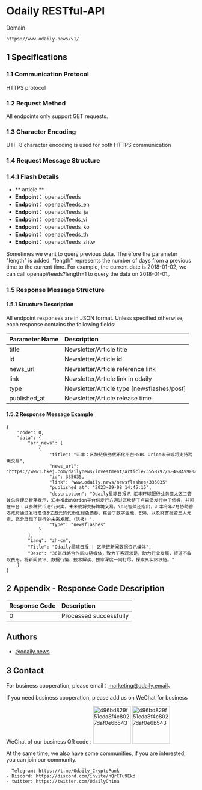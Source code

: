 # Odaily RESTful-API

Domain
```
https://www.odaily.news/v1/
```
## 1 Specifications

### 1.1 Communication Protocol
HTTPS protocol

### 1.2 Request Method
All endpoints only support GET requests.

### 1.3 Character Encoding
UTF-8 character encoding is used for both HTTPS communication

### 1.4 Request Message Structure

### 1.4.1 Flash Details
- ** article **
- **Endpoint：** openapi/feeds
- **Endpoint：** openapi/feeds_en
- **Endpoint：** openapi/feeds_ja
- **Endpoint：** openapi/feeds_vi
- **Endpoint：** openapi/feeds_ko
- **Endpoint：** openapi/feeds_th
- **Endpoint：** openapi/feeds_zhtw

Sometimes we want to query previous data. Therefore the parameter "length" is added. "length" represents the number of days from a previous time to the current time. For example, the current date is 2018-01-02, we can call openapi/feeds?length=1 to query the data on 2018-01-01。 

### 1.5 Response Message Structure
#### 1.5.1 Structure Description
All endpoint responses are in JSON format. Unless specified otherwise, each response contains the following fields:

Parameter Name      |Description
:----       |:---
title       |Newsletter/Article title
id           |Newsletter/Article id
news_url     |Newsletter/Article reference link
link | Newsletter/Article  link in odaily
type      |Newsletter/Article type [newsflashes/post]
published_at | Newsletter/Article release time

#### 1.5.2 Response Message Example

```
{
    "code": 0,
    "data": {
        "arr_news": [
            {
                "title": "汇丰：区块链债券代币化平台HSBC Orion未来或将支持跨境交易",
                "news_url": "https://www1.hkej.com/dailynews/investment/article/3558797/%E4%BA%9E%E6%B4%B2%E7%B6%93%E6%BF%9F%E6%BD%9B%E5%8A%9B%E5%8E%9A+%E9%8A%80%E8%A1%8C%E5%89%B5%E6%96%B0%E8%BF%8E%E5%95%86%E6%A9%9F",
                "id": 335035,
                "link": "www.odaily.news/newsflashes/335035"
                "published_at": "2023-09-08 14:45:15",
                "description": "Odaily星球日报讯 汇丰环球银行业务亚太区主管兼总经理马智萍表示，汇丰推出的Orion平台供发行方通过区块链于卢森堡发行电子债券，并可在平台上以多种货币进行买卖，未来或将支持跨境交易。\n马智萍还指出，汇丰今年2月协助香港政府通过发行总值8亿港元的代币化绿色债券，糅合了数字金融、ESG，以及财富投资三大元素，充分展现了银行的未来发展。（信报）",
                "type": "newsflashes"
            }
        ],
        "Lang": "zh-cn",
        "Title": "Odaily星球日报 | 区块链新闻数据资讯媒体",
        "Desc": "36氪战略合作区块链媒体，致力于客观求是，助力行业发展，报道不收取费用，将新闻资讯、数据行情、技术解读、独家深度一网打尽，探索真实区块链。"
    }
}
```

## 2 Appendix - Response Code Description

Response Code |Description
:---- |:---
0  |Processed successfully
## Authors
- [@odaily.news](https://www.odaily.news)

## 3 Contact

For business cooperation, please email：marketing@odaily.email。

If you need business cooperation, please add us on WeChat for business

WeChat of our business QR code :
<img width="100" alt="496bd829f51cda8f4c8027daf0e6b543" src="https://piccdn.0daily.com/202212/02073313/n38zo2eckiajkarj.png">
<img width="100" alt="496bd829f51cda8f4c8027daf0e6b543" src="https://piccdn.0daily.com/202212/02073318/whh64xdbamdlspu2.png">

At the same time, we also have some communities, if you are interested, you can join our community.

	- Telegram: https://t.me/Odaily_CryptoPunk
	- Discord: https://discord.com/invite/nQrCTu9Ekd
	- twitter: https://twitter.com/OdailyChina
